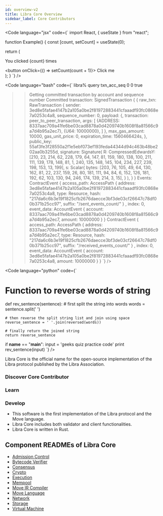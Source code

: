 ```yaml
---
id: overview-v2
title: Libra Core Overview
sidebar_label: Core Contributors
---
```


<Code 
  language="jsx"
  code={`
import React, { useState } from "react";
   
function Example() {
  const [count, setCount] = useState(0);
   
  return (
    <div>
      <p>You clicked {count} times</p>
      <button onClick={() => setCount(count + 1)}>
        Click me
      </button>
    </div>
  );
}
 `}
/>

<Code
  language="bash"
  code={`
libra% query txn_acc_seq 0 0 true
>> Getting committed transaction by account and sequence number
Committed transaction: SignedTransaction {
 { raw_txn: RawTransaction {
    sender: 3ed8e5fafae4147b2a105a0be2f81972883441cfaaadf93fc0868e7a0253c4a8,
    sequence_number: 0,
    payload: {,
      transaction: peer_to_peer_transaction,
      args: [
        {ADDRESS: 8337aac709a41fe6be03cad8878a0d4209740b1608f8a81566c9a7d4b95a2ec7},
        {U64: 10000000},
      ]
    },
    max_gas_amount: 10000,
    gas_unit_price: 0,
    expiration_time: 1560466424s,
},
 public_key: 55af3fe3f28550a2f1e5ebf073ef193feda44344d94c463b48be202aa0b3255d,
 signature: Signature( R: CompressedEdwardsY: [210, 23, 214, 62, 228, 179, 64, 147, 81, 159, 180, 138, 100, 211, 111, 139, 178, 148, 81, 1, 240, 135, 148, 145, 104, 234, 227, 239, 198, 153, 13, 199], s: Scalar{
  bytes: [203, 76, 105, 49, 64, 130, 162, 81, 22, 237, 159, 26, 80, 181, 111, 94, 84, 6, 152, 126, 181, 192, 62, 103, 130, 94, 246, 174, 139, 214, 3, 15],
} ),
 }
 }
Events:
ContractEvent { access_path: AccessPath { address: 3ed8e5fafae4147b2a105a0be2f81972883441cfaaadf93fc0868e7a0253c4a8, type: Resource, hash: "217da6c6b3e19f1825cfb2676daecce3bf3de03cf26647c78df00b371b25cc97", suffix: "/sent_events_count/" } , index: 0, event_data: AccountEvent { account: 8337aac709a41fe6be03cad8878a0d4209740b1608f8a81566c9a7d4b95a2ec7, amount: 10000000 } }
ContractEvent { access_path: AccessPath { address: 8337aac709a41fe6be03cad8878a0d4209740b1608f8a81566c9a7d4b95a2ec7, type: Resource, hash: "217da6c6b3e19f1825cfb2676daecce3bf3de03cf26647c78df00b371b25cc97", suffix: "/received_events_count/" } , index: 0, event_data: AccountEvent { account: 3ed8e5fafae4147b2a105a0be2f81972883441cfaaadf93fc0868e7a0253c4a8, amount: 10000000 } }
  `}
/>

<Code
  language="python"
  code={`
# Function to reverse words of string 
def rev_sentence(sentence): 
    # first split the string into words 
    words = sentence.split(' ')  
  
    # then reverse the split string list and join using space 
    reverse_sentence = ' '.join(reversed(words))  
  
    # finally return the joined string 
    return reverse_sentence   
  
if __name__ == "__main__": 
    input = 'geeks quiz practice code'
    print rev_sentence(input)
`}
/>

Libra Core is the official name for the open-source implementation of the Libra protocol published by the Libra Association.

### Discover Core Contributor

<CardsWrapper>
  <ColorCard 
    color="purpleDark"
    icon="img/four-squares-temp.png"
    to="#"
    title="Send a test transaction"
  />
  <ColorCard 
    color="purpleLight"
    icon="img/four-squares-temp.png"
    to="#"
    title="Run a client"
  />
  <ColorCard 
    color="aqua"
    icon="img/four-squares-temp.png"
    to="#"
    title="Query the Libra blockchain"
  />
</CardsWrapper>

### Learn

<CardsWrapper>
  <OverlayCard 
    description="I want to understand nodes"
    icon="img/docs/node.svg" 
    title="Nodes" 
    to="#"
  />
  <OverlayCard 
    description="How do transactions work?"
    icon="img/four-squares-temp.png" 
    title="Transactions" 
    to="#"
  />
  <OverlayCard 
    description="What does a Libra account look like?"
    icon="img/wallet-app.svg" 
    title="Accounts" 
    to="#"
  />
</CardsWrapper>

### Develop

<CardsWrapper>
  <SimpleCard
    icon="img/four-squares-temp.png"
    title="Read me the core specifications"
    to="#"
  />
  <SimpleCard
    icon="img/four-squares-temp.png"
    title="Using the client SDK"
    to="#"
  />
  <SimpleCard
    icon="img/core-contributors.svg"
    title="Show me the developer APIs"
    to="#"
  />
</CardsWrapper>


* This software is the first implementation of the Libra protocol and the Move language.
* Libra Core includes both validator and client functionalities.
* Libra Core is written in Rust.

## Component READMEs of Libra Core

* [Admission Control](crates/admission-control.md)
* [Bytecode Verifier](crates/bytecode-verifier.md)
* [Consensus](crates/consensus.md)
* [Crypto](crates/crypto.md)
* [Execution](crates/execution.md)
* [Mempool](crates/mempool.md)
* [Move IR Compiler](crates/ir-to-bytecode.md)
* [Move Language](crates/move-language.md)
* [Network](crates/network.md)
* [Storage](crates/storage.md)
* [Virtual Machine](crates/vm.md)
